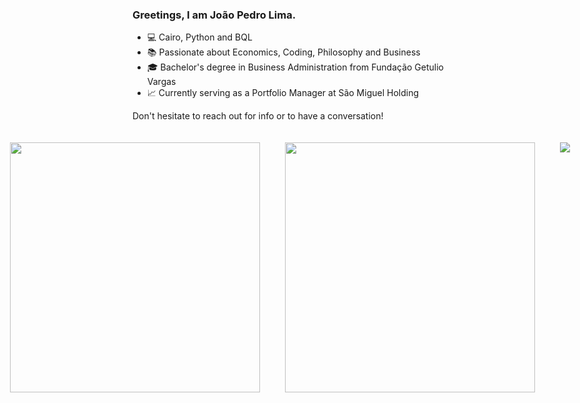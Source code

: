 ### Greetings, I am João Pedro Lima.

- 💻 Cairo, Python and BQL
- 📚 Passionate about Economics, Coding, Philosophy and Business
- 🎓 Bachelor's degree in Business Administration from Fundação Getulio Vargas
- 📈 Currently serving as a Portfolio Manager at São Miguel Holding

Don't hesitate to reach out for info or to have a conversation!

<div style="display: flex; justify-content: center;">
  <div style="flex: 1; padding: 20px;">
    <a href="https://github.com/candidecoder">
      <img width="400" src="https://github-readme-stats.vercel.app/api?username=candidecoder&show_icons=true&theme=tokyonight&include_all_commits=true&count_private=true"/>
    </a>
  </div>
  <div style="flex: 1; padding: 20px;">
    <a href="https://github.com/candidecoder">
      <img width="400" src="https://github-readme-stats.vercel.app/api/top-langs/?username=candidecoder&layout=compact&langs_count=7&theme=tokyonight"/>
    </a>
  </div>
  <div style="flex: 1; padding: 20px;">
    <a href="mailto:joaopedrogadli@outlook.com">
      <img src="https://img.icons8.com/color/48/000000/microsoft-outlook-2019--v2.png"/>
    </a>
  </div>
</div>
